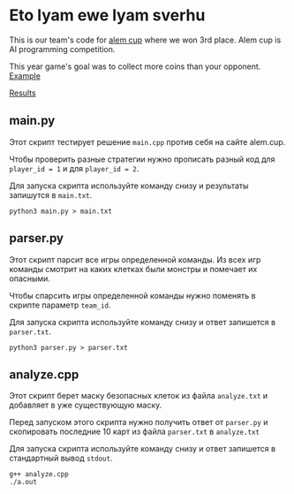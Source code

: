 # Eto lyam ewe lyam sverhu

This is our team's code for [alem cup](https://cup.alem.school/) where we won 3rd place. Alem cup is AI programming competition.

This year game's goal was to collect more coins than your opponent. [Example](https://cup.alem.school/main/playback/4d709248-f7e9-487e-9d3e-0c7ab1da95e4)

[Results](https://cup.alem.school/main/leaderboard)

## main.py

Этот скрипт тестирует решение `main.cpp` против себя на сайте alem.cup.

Чтобы проверить разные стратегии нужно прописать разный код для `player_id = 1` и для `player_id = 2`.

Для запуска скрипта используйте команду снизу и результаты запишутся в `main.txt`.

```
python3 main.py > main.txt
```

## parser.py

Этот скрипт парсит все игры определенной команды. Из всех игр команды смотрит на каких клетках были монстры и помечает их опасными.

Чтобы спарсить игры определенной команды нужно поменять в скрипте параметр `team_id`.

Для запуска скрипта используйте команду снизу и ответ запишется в `parser.txt`.

```
python3 parser.py > parser.txt
```

## analyze.cpp

Этот скрипт берет маску безопасных клеток из файла `analyze.txt` и добавляет в уже существующую маску.

Перед запуском этого скрипта нужно получить ответ от `parser.py` и скопировать последние 10 карт из файла `parser.txt` в `analyze.txt`

Для запуска скрипта используйте команду снизу и ответ запишется в стандартный вывод `stdout`.

```
g++ analyze.cpp
./a.out
```
